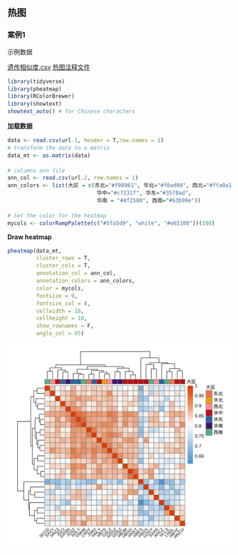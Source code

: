 
## 热图

### 案例1

示例数据

[遗传相似度.csv](https://res.craft.do/user/full/5cc4bf2e-e733-e007-a61a-a9eddc2e4039/doc/2C5F2FDC-E834-40B0-8C85-FF62441D8B14/EFEA2AF3-D5C9-470C-80B7-9EC8C99CA341_2/7y7ihL08TXyMaR8gGDAERxhqWRK4FTBiwZ7rrb8clhcz/EFEA2AF3-D5C9-470C-80B7-9EC8C99CA341_2.csv)
[热图注释文件](https://res.craft.do/user/full/5cc4bf2e-e733-e007-a61a-a9eddc2e4039/doc/2C5F2FDC-E834-40B0-8C85-FF62441D8B14/DC7AC362-2511-4273-8308-C5B9D62F6B7D_2/TfdqwPSxBO6gXxb3lxc1aYD1EVOchFSiwxJfgl3cQpEz/ann_col.csv "ann_col.csv")

```R
library(tidyverse)
library(pheatmap)
library(RColorBrewer)
library(showtext)
showtext_auto() # for Chinese characters
```

**加载数据**

```R
data <- read.csv(url.1, header = T,row.names = 1)
# transform the data to a matrix
data_mt <- as.matrix(data)

# columns ann file
ann_col <- read.csv(url.2, row.names = 1)
ann_colors <- list(大区 = c(东北="#f08961", 华北="#f0ad00", 西北="#ffa0a1",
                            华中="#c7231f", 华东="#3578ad", 
                            华南 = "#4f2580", 西南="#63b99e"))

# Set the color for the heatmap
mycols <- colorRampPalette(c("#5fa5d9", "white", "#e65100"))(100)
```

**Draw heatmap**

```R
pheatmap(data_mt, 
         cluster_rows = T, 
         cluster_cols = T, 
         annotation_col = ann_col,
         annotation_colors = ann_colors,
         color = mycols,
         fontsize = 9,
         fontsize_col = 8,
         cellwidth = 10,
         cellheight = 10,
         show_rownames = F,
         angle_col = 45)
```

![](可视化示例_files/figure-markdown_strict/unnamed-chunk-4-1.png)
